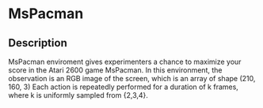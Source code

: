 # MsPacman

## Description
MsPacman enviroment gives experimenters a chance to maximize your score in the Atari 2600 game MsPacman. In this environment, the observation is an RGB image of the screen, which is an array of shape (210, 160, 3) Each action is repeatedly performed for a duration of k frames, where k is uniformly sampled from {2,3,4}.
